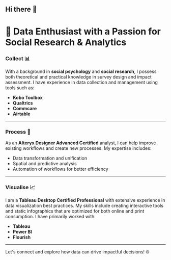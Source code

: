 ## Hi there 👋

# 🌟 Data Enthusiast with a Passion for Social Research & Analytics

### Collect 📊
With a background in **social psychology** and **social research**, I possess both theoretical and practical knowledge in survey design and impact assessment. I have experience in data collection and management using tools such as:

- **Kobo Toolbox**
- **Qualtrics**
- **Commcare**
- **Airtable**

---

### Process 🔄
As an **Alteryx Designer Advanced Certified** analyst, I can help improve existing workflows and create new processes. My expertise includes:

- Data transformation and unification
- Spatial and predictive analysis
- Automation of workflows for better efficiency

---

### Visualise 📈
I am a **Tableau Desktop Certified Professional** with extensive experience in data visualization best practices. My skills include creating interactive tools and static infographics that are optimized for both online and print consumption. I have primarily worked with:

- **Tableau**
- **Power BI**
- **Flourish**

---

Let's connect and explore how data can drive impactful decisions! 🌐
